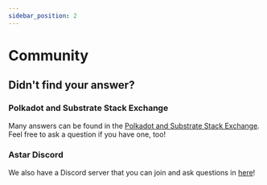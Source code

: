 ```yaml
---
sidebar_position: 2
---
```


# Community

## Didn't find your answer?

### Polkadot and Substrate Stack Exchange

Many answers can be found in the [Polkadot and Substrate Stack Exchange](https://substrate.stackexchange.com/). Feel free to ask a question if you have one, too!

### Astar Discord

We also have a Discord server that you can join and ask questions in [here](https://discord.com/invite/kvRRnvBbQn)!

